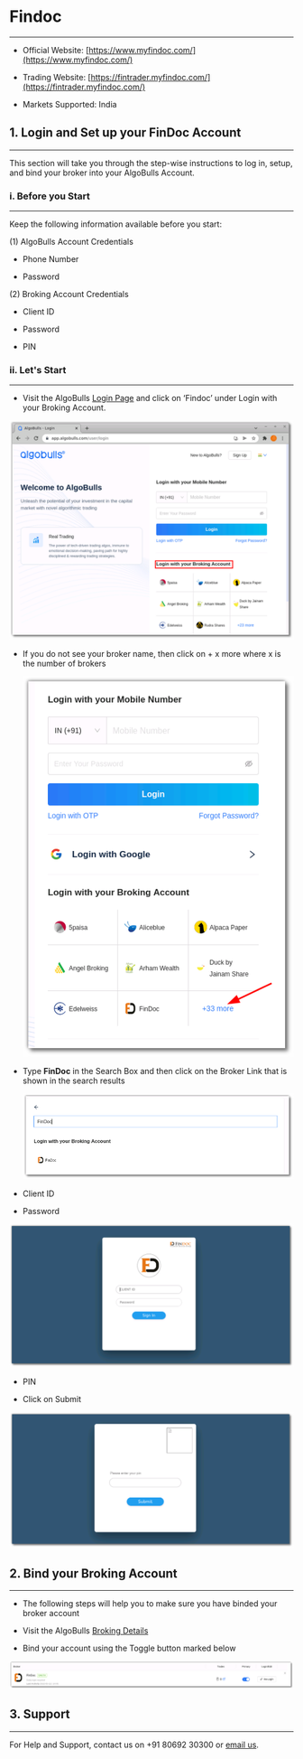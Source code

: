 # Findoc
---
* Official Website: [https://www.myfindoc.com/](https://www.myfindoc.com/)

* Trading Website: [https://fintrader.myfindoc.com/](https://fintrader.myfindoc.com/)

* Markets Supported: India

## 1. Login and Set up your FinDoc Account
---
This section will take you through the step-wise instructions to log in, setup, and bind your broker into your AlgoBulls Account.

### i. Before you Start
---
Keep the following information available before you start:

(1) AlgoBulls Account Credentials

* Phone Number

* Password

(2) Broking Account Credentials

* Client ID
      
* Password
      
* PIN

### ii. Let's Start
---

* Visit the AlgoBulls [Login Page](https://app.algobulls.com/user/login) and click on ‘Findoc’ under Login with your Broking Account.

[ ![AliceBlue](imgs/algo_home.png "Click to Enlarge or Ctrl+Click to open in a new Tab") ](imgs/algo_home.png)

* If you do not see your broker name, then click on + x more where x is the number of brokers


  [ ![AliceBlue](imgs/findoc/search_broker.png "Click to Enlarge or Ctrl+Click to open in a new Tab") ](imgs/findoc/search_broker.png)

* Type **FinDoc** in the Search Box and then click on the Broker Link that is shown in the search results


  [ ![AliceBlue](imgs/findoc/search_broker_2.png "Click to Enlarge or Ctrl+Click to open in a new Tab") ](imgs/findoc/search_broker_2.png)

* Client ID

* Password


[ ![AliceBlue](imgs/findoc/findoc_creds.png "Click to Enlarge or Ctrl+Click to open in a new Tab") ](imgs/findoc/findoc_creds.png)


* PIN

* Click on Submit

[ ![AliceBlue](imgs/findoc/findoc_pin.png "Click to Enlarge or Ctrl+Click to open in a new Tab") ](imgs/findoc/findoc_pin.png)

## 2. Bind your Broking Account
---

* The following steps will help you to make sure you have binded your broker account

* Visit the AlgoBulls [Broking Details](https://app.algobulls.com/account/broking)

* Bind your account using the Toggle button marked below

[ ![AliceBlue](imgs/findoc/bind_findoc.png "Click to Enlarge or Ctrl+Click to open in a new Tab") ](imgs/findoc/bind_findoc.png)

## 3. Support
---

For Help and Support, contact us on +91 80692 30300 or [email us](mailto:support@algobulls.com).
